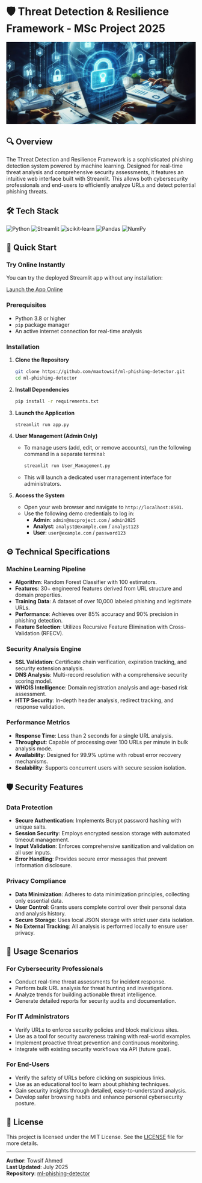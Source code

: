 # 🛡️ Threat Detection & Resilience Framework - MSc Project 2025

![Threat Detection Banner](1721182567770.jpeg)

## 🔍 Overview

The Threat Detection and Resilience Framework is a sophisticated phishing detection system powered by machine learning. Designed for real-time threat analysis and comprehensive security assessments, it features an intuitive web interface built with Streamlit. This allows both cybersecurity professionals and end-users to efficiently analyze URLs and detect potential phishing threats.

## 🛠️ Tech Stack

![Python](https://img.shields.io/badge/Python-3.8%2B-blue?logo=python&logoColor=white)
![Streamlit](https://img.shields.io/badge/Streamlit-Framework-FF4B4B?logo=streamlit&logoColor=white)
![scikit-learn](https://img.shields.io/badge/scikit--learn-ML-F7931E?logo=scikit-learn&logoColor=white)
![Pandas](https://img.shields.io/badge/Pandas-Data%20Analysis-150458?logo=pandas&logoColor=white)
![NumPy](https://img.shields.io/badge/NumPy-Numerical-013243?logo=numpy&logoColor=white)

## 🚀 Quick Start

### Try Online Instantly
You can try the deployed Streamlit app without any installation:

[Launch the App Online](https://ml-phishing-detector-9fnjjbmpunudnfpjycgnq8.streamlit.app/)

### Prerequisites
- Python 3.8 or higher
- `pip` package manager
- An active internet connection for real-time analysis

### Installation

1.  **Clone the Repository**
    ```bash
    git clone https://github.com/maxtowsif/ml-phishing-detector.git
    cd ml-phishing-detector
    ```

2.  **Install Dependencies**
    ```bash
    pip install -r requirements.txt
    ```

3.  **Launch the Application**
    ```bash
    streamlit run app.py
    ```

4.  **User Management (Admin Only)**
    - To manage users (add, edit, or remove accounts), run the following command in a separate terminal:
      ```bash
      streamlit run User_Management.py
      ```
    - This will launch a dedicated user management interface for administrators.

5.  **Access the System**
    - Open your web browser and navigate to `http://localhost:8501`.
    - Use the following demo credentials to log in:
      - **Admin**: `admin@mscproject.com` / `admin2025`
      - **Analyst**: `analyst@example.com` / `analyst123`
      - **User**: `user@example.com` / `password123`

## ⚙️ Technical Specifications

### Machine Learning Pipeline
- **Algorithm**: Random Forest Classifier with 100 estimators.
- **Features**: 30+ engineered features derived from URL structure and domain properties.
- **Training Data**: A dataset of over 10,000 labeled phishing and legitimate URLs.
- **Performance**: Achieves over 85% accuracy and 90% precision in phishing detection.
- **Feature Selection**: Utilizes Recursive Feature Elimination with Cross-Validation (RFECV).

### Security Analysis Engine
- **SSL Validation**: Certificate chain verification, expiration tracking, and security extension analysis.
- **DNS Analysis**: Multi-record resolution with a comprehensive security scoring model.
- **WHOIS Intelligence**: Domain registration analysis and age-based risk assessment.
- **HTTP Security**: In-depth header analysis, redirect tracking, and response validation.

### Performance Metrics
- **Response Time**: Less than 2 seconds for a single URL analysis.
- **Throughput**: Capable of processing over 100 URLs per minute in bulk analysis mode.
- **Availability**: Designed for 99.9% uptime with robust error recovery mechanisms.
- **Scalability**: Supports concurrent users with secure session isolation.

## 🛡️ Security Features

### Data Protection
- **Secure Authentication**: Implements Bcrypt password hashing with unique salts.
- **Session Security**: Employs encrypted session storage with automated timeout management.
- **Input Validation**: Enforces comprehensive sanitization and validation on all user inputs.
- **Error Handling**: Provides secure error messages that prevent information disclosure.

### Privacy Compliance
- **Data Minimization**: Adheres to data minimization principles, collecting only essential data.
- **User Control**: Grants users complete control over their personal data and analysis history.
- **Secure Storage**: Uses local JSON storage with strict user data isolation.
- **No External Tracking**: All analysis is performed locally to ensure user privacy.

## 🎯 Usage Scenarios

### For Cybersecurity Professionals
- Conduct real-time threat assessments for incident response.
- Perform bulk URL analysis for threat hunting and investigations.
- Analyze trends for building actionable threat intelligence.
- Generate detailed reports for security audits and documentation.

### For IT Administrators
- Verify URLs to enforce security policies and block malicious sites.
- Use as a tool for security awareness training with real-world examples.
- Implement proactive threat prevention and continuous monitoring.
- Integrate with existing security workflows via API (future goal).

### For End-Users
- Verify the safety of URLs before clicking on suspicious links.
- Use as an educational tool to learn about phishing techniques.
- Gain security insights through detailed, easy-to-understand analysis.
- Develop safer browsing habits and enhance personal cybersecurity posture.

## 📄 License

This project is licensed under the MIT License. See the [LICENSE](LICENSE) file for more details.

---

**Author**: Towsif Ahmed  
**Last Updated**: July 2025  
**Repository**: [ml-phishing-detector](https://github.com/maxtowsif/ml-phishing-detector)